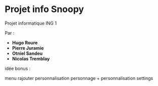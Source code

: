 # Projet info Snoopy


Projet informatique ING 1

Par : 
- **Hugo Roure**
- **Pierre Juramie**
- **Otniel Sandeu**
- **Nicolas Tremblay**

idée bonus : 

menu rajouter personnalisation personnage + personnalisation settings

